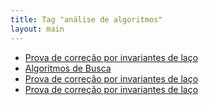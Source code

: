 ```yaml
---
title: Tag "análise de algoritmos"
layout: main
---
```


* [Prova de correção por invariantes de laço](/./teaching/algorithms/recursion)
* [Algoritmos de Busca](/./teaching/algorithms/searching)
* [Prova de correção por invariantes de laço](/./teaching/algorithms/loop-invariant)
* [Prova de correção por invariantes de laço](/./projects/freeipa/ubuntu)

